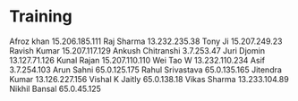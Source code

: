 # Training


Afroz khan	15.206.185.111
Raj Sharma 	13.232.235.38
Tony Ji	15.207.249.23
Ravish Kumar	15.207.117.129
Ankush Chitranshi	3.7.253.47
Juri Djomin	13.127.71.126
Kunal Rajan	15.207.110.110
Wei Tao W	13.232.110.234
Asif	3.7.254.103
Arun Sahni	65.0.125.175
Rahul Srivastava	65.0.135.165
Jitendra Kumar	13.126.227.156
Vishal K Jaitly	65.0.138.18
Vikas Sharma	13.233.104.89
Nikhil Bansal	65.0.45.125
